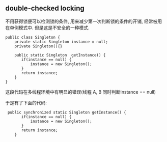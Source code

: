## double-checked locking
不用获得锁便可以检测锁的条件, 用来减少第一次判断锁的条件的开销, 经常被用在单例模式中. 但是这是不安全的一种模式.

```
public class Singleton {
    private static Singleton instance = null;
    private Singleton(){}
   
    public static Singleton  getInstance() {
       if(instance == null) {
           instance = new Singleton();
       }
       return instance;
    }
}
```
这段代码在多线程环境中有明显的错误(线程 A, B 同时判断instance == null)

于是有了下面的代码:
```
 public synchronized static Singleton getInstance() {
       if(instance == null) {
           instance = new Singleton();
       }
       return instance;
    }
```

